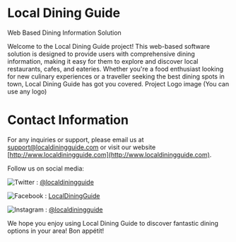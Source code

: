 # Local Dining Guide

Web Based Dining Information Solution


Welcome to the Local Dining Guide project! This web-based software solution is designed to
provide users with comprehensive dining information, making it easy for them to explore
and discover local restaurants, cafes, and eateries. Whether you're a food enthusiast looking
for new culinary experiences or a traveller seeking the best dining spots in town, Local
Dining Guide has got you covered.
Project Logo image (You can use any logo)


# Contact Information

For any inquiries or support, please email us at [support@localdiningguide.com](mailto:support@localdiningguide.com) or visit our website [http://www.localdiningguide.com](http://www.localdiningguide.com).

Follow us on social media:

![Twitter](https://img.icons8.com/ios/15/000000/twitter.png) : [@localdiningguide](https://twitter.com/localdiningguide)

![Facebook](https://img.icons8.com/ios/15/000000/facebook-new.png) : [LocalDiningGuide](https://www.facebook.com/LocalDiningGuide)

![Instagram](https://img.icons8.com/ios/15/000000/instagram.png) : [@localdiningguide](https://www.instagram.com/localdiningguide)

We hope you enjoy using Local Dining Guide to discover fantastic dining options in your area! Bon appétit!
